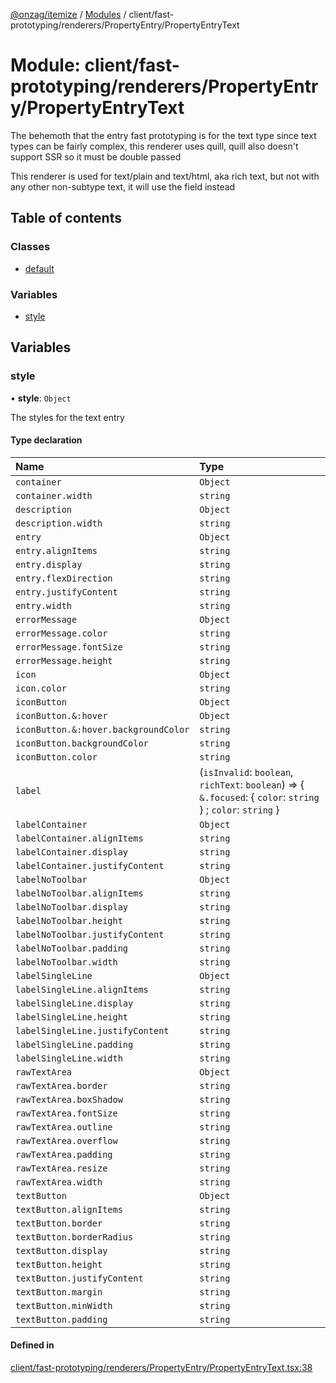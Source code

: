 [@onzag/itemize](../README.md) / [Modules](../modules.md) / client/fast-prototyping/renderers/PropertyEntry/PropertyEntryText

# Module: client/fast-prototyping/renderers/PropertyEntry/PropertyEntryText

The behemoth that the entry fast prototyping is for the text type since text
types can be fairly complex, this renderer uses quill, quill also doesn't support SSR
so it must be double passed

This renderer is used for text/plain and text/html, aka rich text, but not with
any other non-subtype text, it will use the field instead

## Table of contents

### Classes

- [default](../classes/client_fast_prototyping_renderers_PropertyEntry_PropertyEntryText.default.md)

### Variables

- [style](client_fast_prototyping_renderers_PropertyEntry_PropertyEntryText.md#style)

## Variables

### style

• **style**: `Object`

The styles for the text entry

#### Type declaration

| Name | Type |
| :------ | :------ |
| `container` | `Object` |
| `container.width` | `string` |
| `description` | `Object` |
| `description.width` | `string` |
| `entry` | `Object` |
| `entry.alignItems` | `string` |
| `entry.display` | `string` |
| `entry.flexDirection` | `string` |
| `entry.justifyContent` | `string` |
| `entry.width` | `string` |
| `errorMessage` | `Object` |
| `errorMessage.color` | `string` |
| `errorMessage.fontSize` | `string` |
| `errorMessage.height` | `string` |
| `icon` | `Object` |
| `icon.color` | `string` |
| `iconButton` | `Object` |
| `iconButton.&:hover` | `Object` |
| `iconButton.&:hover.backgroundColor` | `string` |
| `iconButton.backgroundColor` | `string` |
| `iconButton.color` | `string` |
| `label` | (`isInvalid`: `boolean`, `richText`: `boolean`) => { `&.focused`: { `color`: `string`  } ; `color`: `string`  } |
| `labelContainer` | `Object` |
| `labelContainer.alignItems` | `string` |
| `labelContainer.display` | `string` |
| `labelContainer.justifyContent` | `string` |
| `labelNoToolbar` | `Object` |
| `labelNoToolbar.alignItems` | `string` |
| `labelNoToolbar.display` | `string` |
| `labelNoToolbar.height` | `string` |
| `labelNoToolbar.justifyContent` | `string` |
| `labelNoToolbar.padding` | `string` |
| `labelNoToolbar.width` | `string` |
| `labelSingleLine` | `Object` |
| `labelSingleLine.alignItems` | `string` |
| `labelSingleLine.display` | `string` |
| `labelSingleLine.height` | `string` |
| `labelSingleLine.justifyContent` | `string` |
| `labelSingleLine.padding` | `string` |
| `labelSingleLine.width` | `string` |
| `rawTextArea` | `Object` |
| `rawTextArea.border` | `string` |
| `rawTextArea.boxShadow` | `string` |
| `rawTextArea.fontSize` | `string` |
| `rawTextArea.outline` | `string` |
| `rawTextArea.overflow` | `string` |
| `rawTextArea.padding` | `string` |
| `rawTextArea.resize` | `string` |
| `rawTextArea.width` | `string` |
| `textButton` | `Object` |
| `textButton.alignItems` | `string` |
| `textButton.border` | `string` |
| `textButton.borderRadius` | `string` |
| `textButton.display` | `string` |
| `textButton.height` | `string` |
| `textButton.justifyContent` | `string` |
| `textButton.margin` | `string` |
| `textButton.minWidth` | `string` |
| `textButton.padding` | `string` |

#### Defined in

[client/fast-prototyping/renderers/PropertyEntry/PropertyEntryText.tsx:38](https://github.com/onzag/itemize/blob/a24376ed/client/fast-prototyping/renderers/PropertyEntry/PropertyEntryText.tsx#L38)

